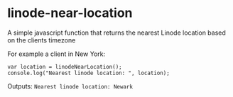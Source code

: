 # linode-near-location
A simple javascript function that returns the nearest Linode location based on the clients timezone

For example a client in New York:
```
var location = linodeNearLocation();
console.log("Nearest linode location: ", location);
```

Outputs: `Nearest linode location: Newark`
